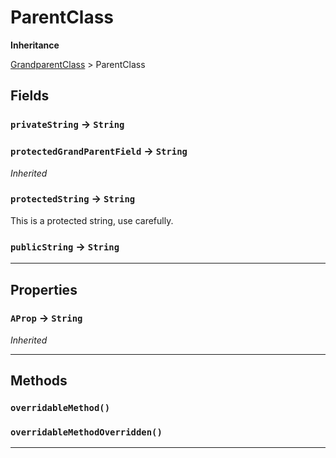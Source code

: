 # ParentClass

**Inheritance**

[GrandparentClass](/Misc-Group/GrandparentClass.md)
 &gt; 
ParentClass

## Fields

### `privateString` → `String`


### `protectedGrandParentField` → `String`

*Inherited*

### `protectedString` → `String`


This is a protected string, use carefully.

### `publicString` → `String`


---
## Properties

### `AProp` → `String`

*Inherited*

---
## Methods
### `overridableMethod()`
### `overridableMethodOverridden()`
---
